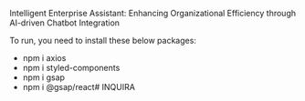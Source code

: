 Intelligent Enterprise Assistant: Enhancing Organizational Efficiency through AI-driven Chatbot Integration

To run, you need to install these below packages:
- npm i axios
- npm i styled-components
- npm i gsap
- npm i @gsap/react#   I N Q U I R A  
 